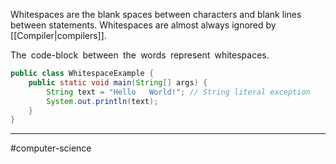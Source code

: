 Whitespaces are the blank spaces between characters and blank lines between statements. Whitespaces are almost always ignored by [[Compiler|compilers]].

The` `code-block` `between` `the` `words` `represent` `whitespaces.

```java
public class WhitespaceExample {
    public static void main(String[] args) {
        String text = "Hello   World!"; // String literal exception
        System.out.println(text);
    }
}
```

---
#computer-science 